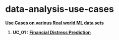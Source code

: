 # data-analysis-use-cases
<b><u>Use Cases on various Real world ML data sets </u></b>

<ol>
  <li><b>UC_01 : <a href="https://www.kaggle.com/shebrahimi/financial-distress/data">Financial Distress Prediction</a></li>
</ol>
